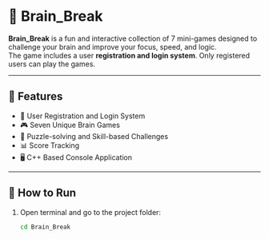 # 🧠 Brain_Break

**Brain_Break** is a fun and interactive collection of 7 mini-games designed to challenge your brain and improve your focus, speed, and logic.  
The game includes a user **registration and login system**. Only registered users can play the games.

---

## 🚀 Features

- 🔐 User Registration and Login System  
- 🎮 Seven Unique Brain Games  
- 🧩 Puzzle-solving and Skill-based Challenges  
- 📊 Score Tracking  
- 🖥️ C++ Based Console Application  

---

## 📂 How to Run

1. Open terminal and go to the project folder:
   ```bash
   cd Brain_Break

